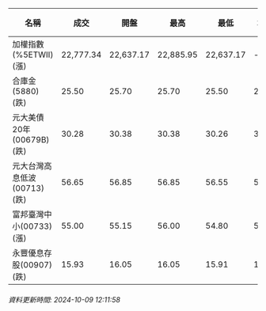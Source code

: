 | 名稱 | 成交 | 開盤 | 最高 | 最低 | 均價 | 成交金額(億) | 昨收 | 漲跌幅 | 漲跌 | 總量 | 昨量 | 振幅 |
| -------- | -------- | -------- | -------- |-------- | -------- | -------- |-------- |-------- |-------- | -------- | -------- |-------- |
|加權指數(%5ETWII) (漲)|22,777.34|22,637.17|22,885.95|22,637.17|-|3,020.97|22,611.39|0.73%|165.95|6,642,134|0|1.10%|
|合庫金(5880) (跌)|25.50|25.70|25.70|25.50|25.55|1.26|25.55|0.20%|0.05|4,939|14,662|0.78%|
|元大美債20年(00679B) (跌)|30.28|30.38|30.38|30.26|30.32|16.67|30.34|0.20%|0.06|54,963|108,021|0.40%|
|元大台灣高息低波(00713) (跌)|56.65|56.85|56.85|56.55|56.67|3.97|56.70|0.09%|0.05|7,007|15,672|0.53%|
|富邦臺灣中小(00733) (漲)|55.00|55.15|56.00|54.80|55.22|0.494|54.90|0.18%|0.10|895|710|2.19%|
|永豐優息存股(00907) (跌)|15.93|16.05|16.05|15.91|15.95|0.539|16.00|0.44%|0.07|3,379|4,441|0.88%|
###### 資料更新時間: 2024-10-09 12:11:58